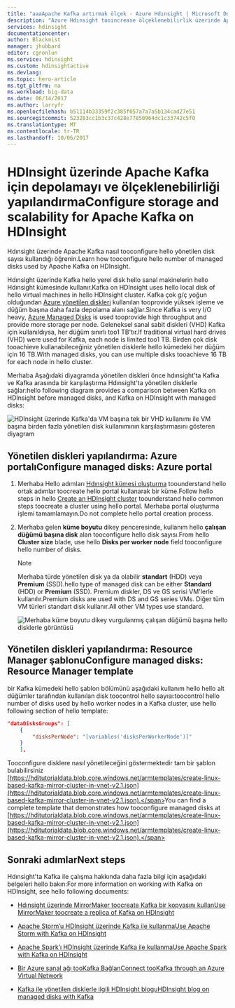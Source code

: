```yaml
---
title: "aaaApache Kafka artırmak ölçek - Azure Hdınsight | Microsoft Docs"
description: "Azure Hdınsight tooincrease ölçeklenebilirlik üzerinde Apache Kafka küme diskleri tooconfigure nasıl yönetileceğini öğrenin."
services: hdinsight
documentationcenter: 
author: Blackmist
manager: jhubbard
editor: cgronlun
ms.service: hdinsight
ms.custom: hdinsightactive
ms.devlang: 
ms.topic: hero-article
ms.tgt_pltfrm: na
ms.workload: big-data
ms.date: 06/14/2017
ms.author: larryfr
ms.openlocfilehash: b51114b33359f2c385f057a7a7a5b134cad27e51
ms.sourcegitcommit: 523283cc1b3c37c428e77850964dc1c33742c5f0
ms.translationtype: MT
ms.contentlocale: tr-TR
ms.lasthandoff: 10/06/2017
---
```

# <a name="configure-storage-and-scalability-for-apache-kafka-on-hdinsight"></a><span data-ttu-id="42d08-103">HDInsight üzerinde Apache Kafka için depolamayı ve ölçeklenebilirliği yapılandırma</span><span class="sxs-lookup"><span data-stu-id="42d08-103">Configure storage and scalability for Apache Kafka on HDInsight</span></span>

<span data-ttu-id="42d08-104">Hdınsight üzerinde Apache Kafka nasıl tooconfigure hello yönetilen disk sayısı kullandığı öğrenin.</span><span class="sxs-lookup"><span data-stu-id="42d08-104">Learn how tooconfigure hello number of managed disks used by Apache Kafka on HDInsight.</span></span>

<span data-ttu-id="42d08-105">Hdınsight üzerinde Kafka hello yerel disk hello sanal makinelerin hello Hdınsight kümesinde kullanır.</span><span class="sxs-lookup"><span data-stu-id="42d08-105">Kafka on HDInsight uses hello local disk of hello virtual machines in hello HDInsight cluster.</span></span> <span data-ttu-id="42d08-106">Kafka çok g/ç yoğun olduğundan [Azure yönetilen diskleri](../virtual-machines/windows/managed-disks-overview.md) kullanılan tooprovide yüksek işleme ve düğüm başına daha fazla depolama alanı sağlar.</span><span class="sxs-lookup"><span data-stu-id="42d08-106">Since Kafka is very I/O heavy, [Azure Managed Disks](../virtual-machines/windows/managed-disks-overview.md) is used tooprovide high throughput and provide more storage per node.</span></span> <span data-ttu-id="42d08-107">Geleneksel sanal sabit diskleri (VHD) Kafka için kullanıldıysa, her düğüm sınırlı too1 TB'tır.</span><span class="sxs-lookup"><span data-stu-id="42d08-107">If traditional virtual hard drives (VHD) were used for Kafka, each node is limited too1 TB.</span></span> <span data-ttu-id="42d08-108">Birden çok disk tooachieve kullanabileceğiniz yönetilen disklerle hello kümedeki her düğüm için 16 TB.</span><span class="sxs-lookup"><span data-stu-id="42d08-108">With managed disks, you can use multiple disks tooachieve 16 TB for each node in hello cluster.</span></span>

<span data-ttu-id="42d08-109">Merhaba Aşağıdaki diyagramda yönetilen diskleri önce hdınsight'ta Kafka ve Kafka arasında bir karşılaştırma Hdınsight'ta yönetilen disklerle sağlar:</span><span class="sxs-lookup"><span data-stu-id="42d08-109">hello following diagram provides a comparison between Kafka on HDInsight before managed disks, and Kafka on HDInsight with managed disks:</span></span>

![HDInsight üzerinde Kafka'da VM başına tek bir VHD kullanımı ile VM başına birden fazla yönetilen disk kullanımının karşılaştırmasını gösteren diyagram](./media/hdinsight-apache-kafka-scalability/kafka-with-managed-disks-architecture.png)

## <a name="configure-managed-disks-azure-portal"></a><span data-ttu-id="42d08-111">Yönetilen diskleri yapılandırma: Azure portalı</span><span class="sxs-lookup"><span data-stu-id="42d08-111">Configure managed disks: Azure portal</span></span>

1. <span data-ttu-id="42d08-112">Merhaba Hello adımları [Hdınsight kümesi oluşturma](hdinsight-hadoop-create-linux-clusters-portal.md) toounderstand hello ortak adımlar toocreate hello portal kullanarak bir küme.</span><span class="sxs-lookup"><span data-stu-id="42d08-112">Follow hello steps in hello [Create an HDInsight cluster](hdinsight-hadoop-create-linux-clusters-portal.md) toounderstand hello common steps toocreate a cluster using hello portal.</span></span> <span data-ttu-id="42d08-113">Merhaba portal oluşturma işlemi tamamlamayın.</span><span class="sxs-lookup"><span data-stu-id="42d08-113">Do not complete hello portal creation process.</span></span>

2. <span data-ttu-id="42d08-114">Merhaba gelen __küme boyutu__ dikey penceresinde, kullanım hello __çalışan düğümü başına disk__ alan tooconfigure hello disk sayısı.</span><span class="sxs-lookup"><span data-stu-id="42d08-114">From hello __Cluster size__ blade, use hello __Disks per worker node__ field tooconfigure hello number of disks.</span></span>

    > [!NOTE]
    > <span data-ttu-id="42d08-115">Merhaba türde yönetilen disk ya da olabilir __standart__ (HDD) veya __Premium__ (SSD).</span><span class="sxs-lookup"><span data-stu-id="42d08-115">hello type of managed disk can be either __Standard__ (HDD) or __Premium__ (SSD).</span></span> <span data-ttu-id="42d08-116">Premium diskler, DS ve GS serisi VM'lerle kullanılır.</span><span class="sxs-lookup"><span data-stu-id="42d08-116">Premium disks are used with DS and GS series VMs.</span></span> <span data-ttu-id="42d08-117">Diğer tüm VM türleri standart disk kullanır.</span><span class="sxs-lookup"><span data-stu-id="42d08-117">All other VM types use standard.</span></span>

    ![Merhaba küme boyutu dikey vurgulanmış çalışan düğümü başına hello disklerle görüntüsü](./media/hdinsight-apache-kafka-scalability/set-managed-disks-portal.png)

## <a name="configure-managed-disks-resource-manager-template"></a><span data-ttu-id="42d08-119">Yönetilen diskleri yapılandırma: Resource Manager şablonu</span><span class="sxs-lookup"><span data-stu-id="42d08-119">Configure managed disks: Resource Manager template</span></span>

<span data-ttu-id="42d08-120">bir Kafka kümedeki hello şablon bölümünü aşağıdaki kullanım hello hello alt düğümler tarafından kullanılan disk toocontrol hello sayısı:</span><span class="sxs-lookup"><span data-stu-id="42d08-120">toocontrol hello number of disks used by hello worker nodes in a Kafka cluster, use hello following section of hello template:</span></span>

```json
"dataDisksGroups": [
    {
        "disksPerNode": "[variables('disksPerWorkerNode')]"
    }
    ],
```

<span data-ttu-id="42d08-121">Tooconfigure disklere nasıl yönetileceğini göstermektedir tam bir şablon bulabilirsiniz [https://hditutorialdata.blob.core.windows.net/armtemplates/create-linux-based-kafka-mirror-cluster-in-vnet-v2.1.json](https://hditutorialdata.blob.core.windows.net/armtemplates/create-linux-based-kafka-mirror-cluster-in-vnet-v2.1.json).</span><span class="sxs-lookup"><span data-stu-id="42d08-121">You can find a complete template that demonstrates how tooconfigure managed disks at [https://hditutorialdata.blob.core.windows.net/armtemplates/create-linux-based-kafka-mirror-cluster-in-vnet-v2.1.json](https://hditutorialdata.blob.core.windows.net/armtemplates/create-linux-based-kafka-mirror-cluster-in-vnet-v2.1.json).</span></span>

## <a name="next-steps"></a><span data-ttu-id="42d08-122">Sonraki adımlar</span><span class="sxs-lookup"><span data-stu-id="42d08-122">Next steps</span></span>

<span data-ttu-id="42d08-123">Hdınsight'ta Kafka ile çalışma hakkında daha fazla bilgi için aşağıdaki belgeleri hello bakın:</span><span class="sxs-lookup"><span data-stu-id="42d08-123">For more information on working with Kafka on HDInsight, see hello following documents:</span></span>

* [<span data-ttu-id="42d08-124">Hdınsight üzerinde MirrorMaker toocreate Kafka bir kopyasını kullan</span><span class="sxs-lookup"><span data-stu-id="42d08-124">Use MirrorMaker toocreate a replica of Kafka on HDInsight</span></span>](hdinsight-apache-kafka-mirroring.md)
* [<span data-ttu-id="42d08-125">Apache Storm’u HDInsight üzerinde Kafka ile kullanma</span><span class="sxs-lookup"><span data-stu-id="42d08-125">Use Apache Storm with Kafka on HDInsight</span></span>](hdinsight-apache-storm-with-kafka.md)
* [<span data-ttu-id="42d08-126">Apache Spark’ı HDInsight üzerinde Kafka ile kullanma</span><span class="sxs-lookup"><span data-stu-id="42d08-126">Use Apache Spark with Kafka on HDInsight</span></span>](hdinsight-apache-spark-with-kafka.md)
* [<span data-ttu-id="42d08-127">Bir Azure sanal ağı tooKafka Bağlan</span><span class="sxs-lookup"><span data-stu-id="42d08-127">Connect tooKafka through an Azure Virtual Network</span></span>](hdinsight-apache-kafka-connect-vpn-gateway.md)

* [<span data-ttu-id="42d08-128">Kafka ile yönetilen disklerle ilgili HDInsight blogu</span><span class="sxs-lookup"><span data-stu-id="42d08-128">HDInsight blog on managed disks with Kafka</span></span>](https://azure.microsoft.com/blog/announcing-public-preview-of-apache-kafka-on-hdinsight-with-azure-managed-disks/)